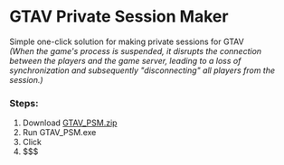 # GTAV Private Session Maker
Simple one-click solution for making private sessions for GTAV \
_(When the game's process is suspended, it disrupts the 
connection between the players and the game server, leading to a loss of 
synchronization and subsequently "disconnecting" all 
players from the session.)_

### Steps:

1. Download [GTAV_PSM.zip](https://github.com/Kir4R00t/GTAV_PrivateSessionMaker/raw/main/GTAV_PSM.zip)
2. Run GTAV_PSM.exe
3. Click
4. $$$

